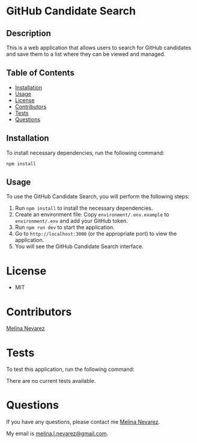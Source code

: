 # GitHub Candidate Search


## Description

This is a web application that allows users to search for GitHub candidates and save them to a list where they can be viewed and managed.

## Table of Contents

- [Installation](#installation)
- [Usage](#usage)
- [License](#license)
- [Contributors](#contributors)
- [Tests](#tests)
- [Questions](#questions)


## Installation

To install necessary dependencies, run the following command:

```npm install```


## Usage

To use the GitHub Candidate Search, you will perform the following steps:

1. Run ```npm install``` to install the necessary dependencies.
2. Create an environment file: Copy ```environment/.env.example``` to ```environment/.env``` and add your GitHub token.
3. Run ```npm run dev``` to start the application.
4. Go to ```http://localhost:3000``` (or the appropriate port) to view the application.
5. You will see the GitHub Candidate Search interface.

# License

- MIT

# Contributors

[Melina Nevarez](https://github.com/melinanev) 

# Tests

To test this application, run the following command:

There are no current tests available.

# Questions

If you have any questions, please contact me [Melina Nevarez](https://github.com/melinanev).

My email is melina.l.nevarez@gmail.com.

